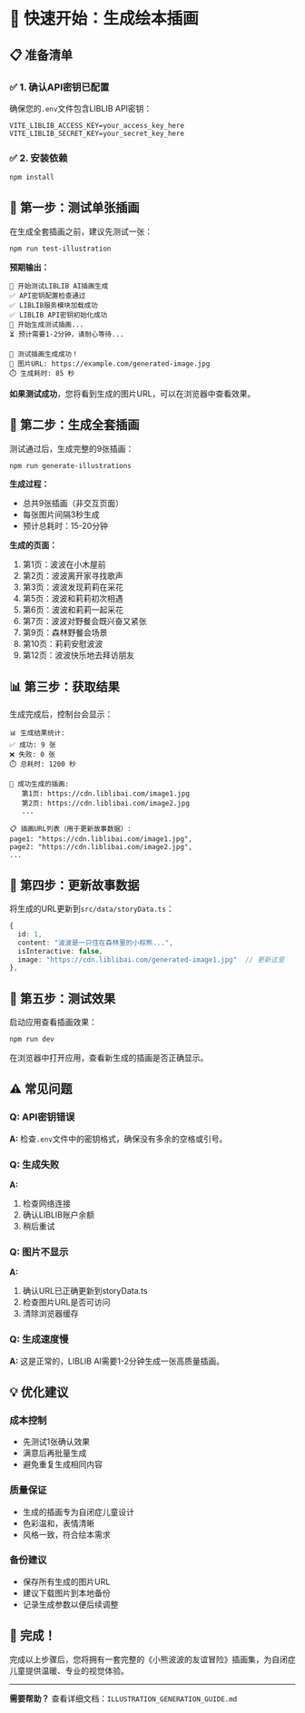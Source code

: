 # 🎨 快速开始：生成绘本插画

## 📋 准备清单

### ✅ 1. 确认API密钥已配置
确保您的`.env`文件包含LIBLIB API密钥：

```env
VITE_LIBLIB_ACCESS_KEY=your_access_key_here
VITE_LIBLIB_SECRET_KEY=your_secret_key_here
```

### ✅ 2. 安装依赖
```bash
npm install
```

## 🧪 第一步：测试单张插画

在生成全套插画之前，建议先测试一张：

```bash
npm run test-illustration
```

**预期输出：**
```
🧪 开始测试LIBLIB AI插画生成
✅ API密钥配置检查通过
✅ LIBLIB服务模块加载成功
✅ LIBLIB API密钥初始化成功
🎨 开始生成测试插画...
⏳ 预计需要1-2分钟，请耐心等待...

🎉 测试插画生成成功！
🔗 图片URL: https://example.com/generated-image.jpg
⏱️ 生成耗时: 85 秒
```

**如果测试成功**，您将看到生成的图片URL，可以在浏览器中查看效果。

## 🚀 第二步：生成全套插画

测试通过后，生成完整的9张插画：

```bash
npm run generate-illustrations
```

**生成过程：**
- 总共9张插画（非交互页面）
- 每张图片间隔3秒生成
- 预计总耗时：15-20分钟

**生成的页面：**
1. 第1页：波波在小木屋前
2. 第2页：波波离开家寻找歌声  
3. 第3页：波波发现莉莉在采花
4. 第5页：波波和莉莉初次相遇
5. 第6页：波波和莉莉一起采花
6. 第7页：波波对野餐会既兴奋又紧张
7. 第9页：森林野餐会场景
8. 第10页：莉莉安慰波波
9. 第12页：波波快乐地去拜访朋友

## 📊 第三步：获取结果

生成完成后，控制台会显示：

```
📊 生成结果统计:
✅ 成功: 9 张
❌ 失败: 0 张
⏱️ 总耗时: 1200 秒

🎉 成功生成的插画:
   第1页: https://cdn.liblibai.com/image1.jpg
   第2页: https://cdn.liblibai.com/image2.jpg
   ...

📋 插画URL列表（用于更新故事数据）:
page1: "https://cdn.liblibai.com/image1.jpg",
page2: "https://cdn.liblibai.com/image2.jpg",
...
```

## 🔄 第四步：更新故事数据

将生成的URL更新到`src/data/storyData.ts`：

```typescript
{
  id: 1,
  content: "波波是一只住在森林里的小棕熊...",
  isInteractive: false,
  image: "https://cdn.liblibai.com/generated-image1.jpg"  // 更新这里
},
```

## 🎯 第五步：测试效果

启动应用查看插画效果：

```bash
npm run dev
```

在浏览器中打开应用，查看新生成的插画是否正确显示。

## ⚠️ 常见问题

### Q: API密钥错误
**A:** 检查`.env`文件中的密钥格式，确保没有多余的空格或引号。

### Q: 生成失败
**A:** 
1. 检查网络连接
2. 确认LIBLIB账户余额
3. 稍后重试

### Q: 图片不显示
**A:**
1. 确认URL已正确更新到storyData.ts
2. 检查图片URL是否可访问
3. 清除浏览器缓存

### Q: 生成速度慢
**A:** 这是正常的，LIBLIB AI需要1-2分钟生成一张高质量插画。

## 💡 优化建议

### 成本控制
- 先测试1张确认效果
- 满意后再批量生成
- 避免重复生成相同内容

### 质量保证
- 生成的插画专为自闭症儿童设计
- 色彩温和，表情清晰
- 风格一致，符合绘本需求

### 备份建议
- 保存所有生成的图片URL
- 建议下载图片到本地备份
- 记录生成参数以便后续调整

## 🎊 完成！

完成以上步骤后，您将拥有一套完整的《小熊波波的友谊冒险》插画集，为自闭症儿童提供温暖、专业的视觉体验。

---

**需要帮助？** 查看详细文档：`ILLUSTRATION_GENERATION_GUIDE.md`
